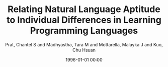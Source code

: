 ---
layout: post
title: Relating Natural Language Aptitude to Individual Differences in Learning Programming Languages

date: 1996-01-01 00:00
author: Prat, Chantel S and Madhyastha, Tara M and Mottarella, Malayka J and Kuo, Chu Hsuan
journal: Scientific Reports

link: https://doi.org/10.1038/s41598-020-60661-8

year: 2020
---
